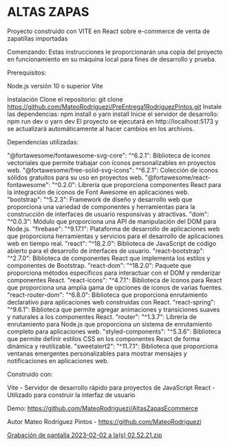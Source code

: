 # ALTAS ZAPAS

Proyecto construido con VITE en React sobre e-commerce de venta de zapatillas importadas

Comenzando:
Estas instrucciones le proporcionarán una copia del proyecto en funcionamiento en su máquina local para fines de desarrollo y prueba.

Prerequisitos:

Node.js versión 10 o superior
Vite

Instalación
Clone el repositorio: git clone https://github.com/MateoRodriguezi/PreEntrega1RodriguezPintos.git
Instale las dependencias: npm install o yarn install
Inicie el servidor de desarrollo: npm run dev o yarn dev
El proyecto se ejecutará en http://localhost:5173 y se actualizará automáticamente al hacer cambios en los archivos.

Dependencias utilizadas:

"@fortawesome/fontawesome-svg-core": "^6.2.1": Biblioteca de iconos vectoriales que permite trabajar con íconos personalizables en proyectos web.
"@fortawesome/free-solid-svg-icons": "^6.2.1": Colección de iconos sólidos gratuitos para su uso en proyectos web.
"@fortawesome/react-fontawesome": "^0.2.0": Librería que proporciona componentes React para la integración de íconos de Font Awesome en aplicaciones web.
"bootstrap": "^5.2.3": Framework de diseño y desarrollo web que proporciona una variedad de componentes y herramientas para la construcción de interfaces de usuario responsivas y atractivas.
"dom": "^0.0.3": Módulo que proporciona una API de manipulación del DOM para Node.js.
"firebase": "^9.17.1": Plataforma de desarrollo de aplicaciones web que proporciona herramientas y servicios para el desarrollo de aplicaciones web en tiempo real.
"react": "^18.2.0": Biblioteca de JavaScript de código abierto para el desarrollo de interfaces de usuario.
"react-bootstrap": "^2.7.0": Biblioteca de componentes React que implementa los estilos y componentes de Bootstrap.
"react-dom": "^18.2.0": Paquete que proporciona métodos específicos para interactuar con el DOM y renderizar componentes React.
"react-icons": "^4.7.1": Biblioteca de íconos para React que proporciona una amplia gama de opciones de íconos de varias fuentes.
"react-router-dom": "^6.8.0": Biblioteca que proporciona enrutamiento declarativo para aplicaciones web construidas con React.
"react-spring": "^9.6.1": Biblioteca que permite agregar animaciones y transiciones suaves y naturales a los componentes React.
"router": "^1.3.7": Librería de enrutamiento para Node.js que proporciona un sistema de enrutamiento completo para aplicaciones web.
"styled-components": "^5.3.6": Biblioteca que permite definir estilos CSS en los componentes React de forma dinámica y reutilizable.
"sweetalert2": "^11.7.1": Biblioteca que proporciona ventanas emergentes personalizables para mostrar mensajes y notificaciones en aplicaciones web.

Construido con:

Vite - Servidor de desarrollo rápido para proyectos de JavaScript
React - Utilizado para construir la interfaz de usuario

Demo: https://github.com/MateoRodriguezi/AltasZapasEcommerce

Autor
Mateo Rodriguez Pintos - https://github.com/MateoRodriguezi

[Grabación de pantalla 2023-02-02 a la(s) 02.52.21.zip](https://github.com/MateoRodriguezi/PreEntrega2RodriguezPintos/files/10565594/Grabacion.de.pantalla.2023-02-02.a.la.s.02.52.21.zip)

